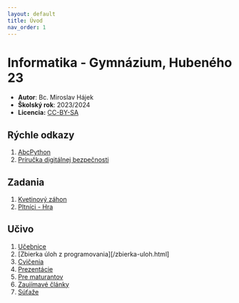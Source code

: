 ```yaml
---
layout: default
title: Úvod
nav_order: 1
---
```



# Informatika - Gymnázium, Hubeného 23

- **Autor**: Bc. Miroslav Hájek
- **Školský rok**: 2023/2024
- **Licencia:** [CC-BY-SA](https://creativecommons.org/licenses/by-sa/4.0/)


## Rýchle odkazy
1. [AbcPython](https://abcpython.input.sk/)
2. [Príručka digitálnej bezpečnosti](https://bezpecnenanete.eset.com/sk/materialy-pre-ucitelov-na-stiahnutie/)


## Zadania
1. [Kvetinový záhon](/coding/projects/flowers.html)
2. [Pltníci - Hra](/coding/projects/raft.html)



## Učivo

1. [Učebnice](/menu/textbooks.html)
2. [Zbierka úloh z programovania][/zbierka-uloh.html]
3. [Cvičenia](/menu/exercises.html)
4. [Prezentácie](/menu/slides.html)
5. [Pre maturantov](/menu/matura.html)
6. [Zaujímavé články](/menu/articles.html)
7. [Súťaže](menu/contest.html)
